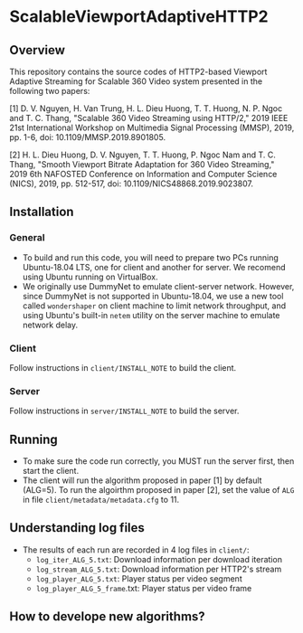 # ScalableViewportAdaptiveHTTP2
## Overview
  This repository contains the source codes of HTTP2-based Viewport Adaptive Streaming for Scalable 360 Video system presented in the following two papers:
  
  [1] D. V. Nguyen, H. Van Trung, H. L. Dieu Huong, T. T. Huong, N. P. Ngoc and T. C. Thang, "Scalable 360 Video Streaming using HTTP/2," 2019 IEEE 21st International Workshop on Multimedia Signal Processing (MMSP), 2019, pp. 1-6, doi: 10.1109/MMSP.2019.8901805.
  
  [2] H. L. Dieu Huong, D. V. Nguyen, T. T. Huong, P. Ngoc Nam and T. C. Thang, "Smooth Viewport Bitrate Adaptation for 360 Video Streaming," 2019 6th NAFOSTED Conference on Information and Computer Science (NICS), 2019, pp. 512-517, doi: 10.1109/NICS48868.2019.9023807. 

## Installation
### General
- To build and run this code, you will need to prepare two PCs running Ubuntu-18.04 LTS, one for client and another for server. We recomend using Ubuntu running on VirtualBox.
- We originally use DummyNet to emulate client-server network. However, since DummyNet is not supported in Ubuntu-18.04, we use a new tool called `wondershaper` on client machine to limit network throughput, and using Ubuntu's built-in `netem` utility on the server machine to emulate network delay. 
### Client
Follow instructions in `client/INSTALL_NOTE` to build the client. 
### Server
Follow instructions in `server/INSTALL_NOTE` to build the server. 
## Running
- To make sure the code run correctly, you MUST run the server first, then start the client.
- The client will run the algorithm proposed in paper [1] by default (ALG=5). To run the algoirthm proposed in paper [2], set the value of `ALG` in file `client/metadata/metadata.cfg` to 11.  
## Understanding log files
* The results of each run are recorded in 4 log files in `client/`:
  * `log_iter_ALG_5.txt`: Download information per download iteration
  * `log_stream_ALG_5.txt`: Download information per HTTP2's stream
  * `log_player_ALG_5.txt`: Player status per video segment
  * `log_player_ALG_5_frame`.txt: Player status per video frame

## How to develope new algorithms?

